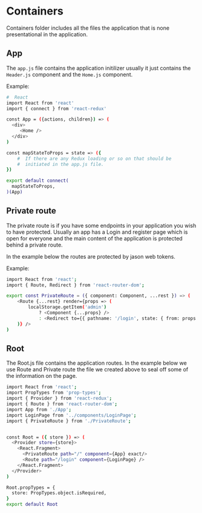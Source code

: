 # Containers

Containers folder includes all the files the application that is none presentational in the application.

## App

The `app.js` file contains the application initilizer usually it just contains the `Header.js` component and the `Home.js` component.

Example:

```bash
#  React
import React from 'react'
import { connect } from 'react-redux'

const App = ({actions, children}) => (
  <div>
     <Home />
  </div>
)

const mapStateToProps = state => ({
    #  If there are any Redux loading or so on that should be
    #  initiated in the app.js file.
})

export default connect(
  mapStateToProps,
)(App)
```

## Private route

The private route is if you have some endpoints in your application you wish to have protected. Usually an app has a Login and register page which is open for everyone and the main content of the application is protected behind a private route.

In the example below the routes are protected by jason web tokens. 

Example:
```bash
import React from 'react';
import { Route, Redirect } from 'react-router-dom';

export const PrivateRoute = ({ component: Component, ...rest }) => (
    <Route {...rest} render={props => (
        localStorage.getItem('admin')
            ? <Component {...props} />
            : <Redirect to={{ pathname: '/login', state: { from: props.location } }} />
    )} />
)
```

## Root

The Root.js file contains the application routes. In the example below we use Route and Private route the file we created above to seal off some of the information on the page.

```bash
import React from 'react';
import PropTypes from 'prop-types';
import { Provider } from 'react-redux';
import { Route } from 'react-router-dom';
import App from './App';
import LoginPage from '../components/LoginPage';
import { PrivateRoute } from './PrivateRoute';


const Root = ({ store }) => (
  <Provider store={store}>
    <React.Fragment>
      <PrivateRoute path="/" component={App} exact/>
      <Route path="/login" component={LoginPage} />
    </React.Fragment>
  </Provider>
)

Root.propTypes = {
  store: PropTypes.object.isRequired,
}
export default Root
```

